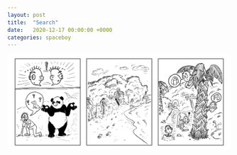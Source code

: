 ```yaml
---
layout: post
title:  "Search"
date:   2020-12-17 00:00:00 +0000
categories: spaceboy
---
```


[![Search](spaceboy/33%20-%20search.png)](spaceboy/33%20-%20search.png)

